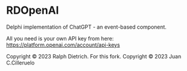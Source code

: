 # RDOpenAI
Delphi implementation of ChatGPT - an event-based component.

All you need is your own API key from here: https://platform.openai.com/account/api-keys

Copyright © 2023 Ralph Dietrich.
For this fork. Copyright © 2023 Juan C.Cilleruelo
